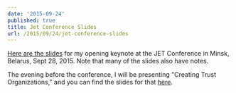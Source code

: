 ```yaml
---
date: '2015-09-24'
published: true
title: Jet Conference Slides
url: /2015/09/24/jet-conference-slides
---
```



[Here are the
slides](<https://docs.google.com/presentation/d/1\_aAFyzVtwk5yVw2M57EkFeA1vyo\_OujwUB3kb35Zm3Y/edit?usp=sharing>)
for my opening keynote at the JET Conference in Minsk, Belarus, Sept 28, 2015.
Note that many of the slides also have notes.

The evening before the conference, I will be presenting "Creating Trust
Organizations," and you can find the slides for that
[here](<https://docs.google.com/presentation/d/1TIgoyagj9mKQcI0R9blTt6DKL5_MYPxsXtMIZV4N_p8/edit?usp=sharing>).

 